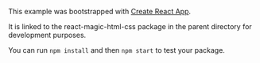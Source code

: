 This example was bootstrapped with [Create React App](https://github.com/facebook/create-react-app).

It is linked to the react-magic-html-css package in the parent directory for development purposes.

You can run `npm install` and then `npm start` to test your package.
